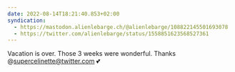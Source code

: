 ```yaml
---
date: 2022-08-14T18:21:40.853+02:00
syndication:
  - https://mastodon.alienlebarge.ch/@alienlebarge/108822145501693078
  - https://twitter.com/alienlebarge/status/1558851623568527361
---
```

Vacation is over.
Those 3 weeks were wonderful.
Thanks @supercelinette@twitter.com 💕
